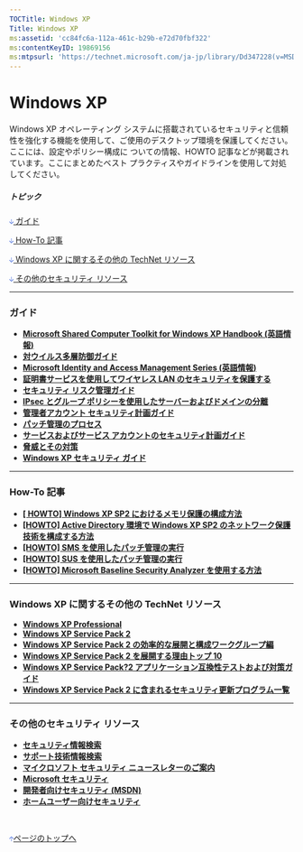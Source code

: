 ```yaml
---
TOCTitle: Windows XP
Title: Windows XP
ms:assetid: 'cc84fc6a-112a-461c-b29b-e72d70fbf322'
ms:contentKeyID: 19869156
ms:mtpsurl: 'https://technet.microsoft.com/ja-jp/library/Dd347228(v=MSDN.10)'
---
```


Windows XP
==========

Windows XP オペレーティング システムに搭載されているセキュリティと信頼性を強化する機能を使用して、ご使用のデスクトップ環境を保護してください。ここには、設定やポリシー構成に ついての情報、HOWTO 記事などが掲載されています。ここにまとめたベスト プラクティスやガイドラインを使用して対処してください。

##### トピック

[<img src="images/dd347228.arrow_px_down(ja-jp,MSDN.10).gif" alt="ガイド" width="7" height="9" /> ガイド](#e6)

[<img src="images/dd347228.arrow_px_down(ja-jp,MSDN.10).gif" alt="How-To 記事" width="7" height="9" /> How-To 記事](#ecc)

[<img src="images/dd347228.arrow_px_down(ja-jp,MSDN.10).gif" alt="Windows XP に関するその他の TechNet リソース" width="7" height="9" /> Windows XP に関するその他の TechNet リソース](#evc)

[<img src="images/dd347228.arrow_px_down(ja-jp,MSDN.10).gif" alt="その他のセキュリティ リソース" width="7" height="9" /> その他のセキュリティ リソース](#ejd)

------------------------------------------------------------------------

### ガイド

-   [**Microsoft Shared Computer Toolkit for Windows XP Handbook (英語情報)**](http://www.infopeople.org/training/past/2007/desktop/cd/shared%20computer%20toolkit%20-%20chapter%203-%20profile%20management.pdf)
-   [**対ウイルス多層防御ガイド**](http://www.microsoft.com/japan/technet/security/topics/serversecurity/avdind_0.mspx)
-   [**Microsoft Identity and Access Management Series (英語情報)**](http://www.microsoft.com/technet/security/topics/identitymanagement/idmanage/default.mspx)
-   [**証明書サービスを使用してワイヤレス LAN のセキュリティを保護する**](http://www.microsoft.com/japan/technet/security/prodtech/windowsserver2003/pkiwire/swlan.mspx)
-   [**セキュリティ リスク管理ガイド**](http://www.microsoft.com/japan/technet/security/topics/policiesandprocedures/secrisk/default.mspx)
-   [**IPsec とグループ ポリシーを使用したサーバーおよびドメインの分離**](http://technet.microsoft.com/ja-jp/library/dd362844)
-   [**管理者アカウント セキュリティ計画ガイド**](http://www.microsoft.com/japan/technet/security/topics/serversecurity/administratoraccounts/default.mspx)
-   [**パッチ管理のプロセス**](http://www.microsoft.com/japan/technet/security/topics/patchmanagement/secmod193.mspx)
-   [**サービスおよびサービス アカウントのセキュリティ計画ガイド**](http://www.microsoft.com/japan/technet/security/topics/serversecurity/serviceaccount/default.mspx)
-   [**脅威とその対策**](http://www.microsoft.com/japan/technet/security/topics/serversecurity/tcg/tcgch01n.mspx)
-   [**Windows XP セキュリティ ガイド**](http://www.microsoft.com/japan/technet/security/prodtech/windowsxp/secwinxp/xpsgch01.mspx)

------------------------------------------------------------------------

### How-To 記事

-   **[\[ HOWTO\] Windows XP SP2 におけるメモリ保護の構成方法](http://www.microsoft.com/japan/technet/security/prodtech/windowsxp/depcnfxp.mspx)**
-   **[\[HOWTO\] Active Directory 環境で Windows XP SP2 のネットワーク保護技術を構成する方法](http://www.microsoft.com/japan/technet/security/prodtech/windowsxp/adprtect.mspx)**
-   **[\[HOWTO\] SMS を使用したパッチ管理の実行](http://www.microsoft.com/japan/technet/security/prodtech/sms/secmod199.mspx)**
-   **[\[HOWTO\] SUS を使用したパッチ管理の実行](http://www.microsoft.com/japan/technet/security/prodtech/sus/secmod198.mspx)**
-   **[\[HOWTO\] Microsoft Baseline Security Analyzer を使用する方法](http://msdn.microsoft.com/library/aa302360)**

------------------------------------------------------------------------

### Windows XP に関するその他の TechNet リソース

-   [**Windows XP Professional**](http://www.microsoft.com/japan/technet/prodtechnol/winxppro/default.mspx)
-   [**Windows XP Service Pack 2**](http://www.microsoft.com/japan/technet/prodtechnol/winxppro/maintain/winxpsp2.mspx)
-   [**Windows XP Service Pack 2 の効率的な展開と構成ワークグループ編**](http://www.microsoft.com/japan/technet/prodtechnol/winxppro/deploy/xpsp2workgroup.mspx)
-   [**Windows XP Service Pack 2 を展開する理由トップ 10**](http://www.microsoft.com/japan/technet/prodtechnol/winxppro/maintain/sp2top.mspx)
-   [**Windows XP Service Pack?2 アプリケーション互換性テストおよび対策ガイド**](http://www.microsoft.com/japan/technet/prodtechnol/winxppro/deploy/sp2apcom.mspx)
-   [**Windows XP Service Pack 2 に含まれるセキュリティ更新プログラム一覧**](http://technet.microsoft.com/ja-jp/library/dd347748)

------------------------------------------------------------------------

### その他のセキュリティ リソース

-   [**セキュリティ情報検索**](http://www.microsoft.com/japan/technet/security/current.aspx)
-   [**サポート技術情報検索**](http://support.microsoft.com/search/)
-   [**マイクロソフト セキュリティ ニュースレターのご案内**](http://www.microsoft.com/japan/technet/security/secnews/default.mspx)
-   [**Microsoft セキュリティ**](http://www.microsoft.com/japan/security/)
-   [**開発者向けセキュリティ (MSDN)**](http://www.microsoft.com/japan/msdn/security/)
-   [**ホームユーザー向けセキュリティ**](http://www.microsoft.com/japan/athome/security/default.mspx)

 

[<img src="images/dd347228.arrow_px_up(ja-jp,MSDN.10).gif" alt="ページのトップへ" width="7" height="9" />ページのトップへ](#eert)
